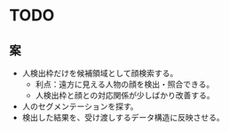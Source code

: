 # TODO
## 案
- 人検出枠だけを候補領域として顔検索する。
  - 利点：遠方に見える人物の顔を検出・照合できる。
  - 人検出枠と顔との対応関係が少しばかり改善する。
- 人のセグメンテーションを探す。
- 検出した結果を、受け渡しするデータ構造に反映させる。
  
